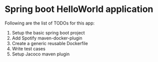 # Spring boot HelloWorld application

Following are the list of TODOs for this app:

1. Setup the basic spring boot project
1. Add Spotify maven-docker-plugin
1. Create a generic reusable Dockerfile
1. Write test cases
1. Setup Jacoco maven plugin
